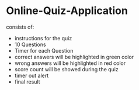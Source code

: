 # Online-Quiz-Application
consists of:
- instructions for the quiz
- 10 Questions
- Timer for each Question
- correct answers will be highlighted in green color
- wrong answers will be highlighted in red color
- score count will be showed during the quiz
- timer out alert 
- final result 
